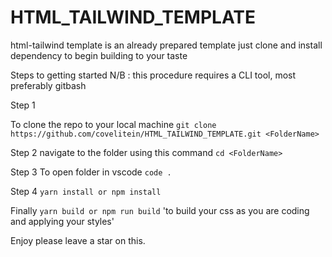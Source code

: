 # HTML_TAILWIND_TEMPLATE
 html-tailwind template is an already prepared template just clone and install dependency to begin building to your taste

Steps to getting started 
N/B : this procedure requires a CLI tool, most preferably gitbash

Step 1

To clone the repo to your local machine 
`git clone https://github.com/covelitein/HTML_TAILWIND_TEMPLATE.git <FolderName>`

Step 2
navigate to the folder using this command
`cd <FolderName>`

Step 3
To open folder in vscode
`code .`

Step 4
`yarn install or npm install`


Finally
`yarn build or npm run build`
'to build your css as you are coding and applying your styles'

Enjoy please leave a star on this.
